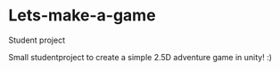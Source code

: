 # Lets-make-a-game
 Student project
 
 Small studentproject to create a simple 2.5D adventure game in unity!
:)
